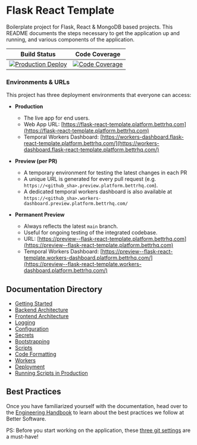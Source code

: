 # Flask React Template

Boilerplate project for Flask, React & MongoDB based projects. This README documents the steps necessary to get the application up and running, and various components of the application.

| Build Status                                                                                                                                                                                                                                     | Code Coverage                                                                                                                                                                                                                                                                                                   |
|--------------------------------------------------------------------------------------------------------------------------------------------------------------------------------------------------------------------------------------------------|-----------------------------------------------------------------------------------------------------------------------------------------------------------------------------------------------------------------------------------------------------------------------------------------------------------------|
| [![Production Deploy](https://github.com/jalantechnologies/rflask-boilerplate/actions/workflows/production_on_push.yml/badge.svg?branch=main)](https://github.com/jalantechnologies/rflask-boilerplate/actions/workflows/production_on_push.yml) | [![Code Coverage](https://sonarqube.platform.jalantechnologies.com/api/project_badges/measure?project=jalantechnologies_rflask-boilerplate&metric=coverage&token=a4dd71c68afbb8da4b7ed1026329bf0933298f79)](https://sonarqube.platform.jalantechnologies.com/dashboard?id=jalantechnologies_rflask-boilerplate) |

### Environments & URLs
This project has three deployment environments that everyone can access:

- **Production**
  - The live app for end users.
  - Web App URL: [https://flask-react-template.platform.bettrhq.com](https://flask-react-template.platform.bettrhq.com)
  - Temporal Workers Dashboard: [https://workers-dashboard.flask-react-template.platform.bettrhq.com/](https://workers-dashboard.flask-react-template.platform.bettrhq.com/)

- **Preview (per PR)**
  - A temporary environment for testing the latest changes in each PR
  - A unique URL is generated for every pull request (e.g. `https://<github_sha>.preview.platform.bettrhq.com`).
  - A dedicated temporal workers dashboard is also available at `https://<github_sha>.workers-dashboard.preview.platform.bettrhq.com/`

- **Permanent Preview**
  - Always reflects the latest `main` branch.
  - Useful for ongoing testing of the integrated codebase.
  - URL: [https://preview--flask-react-template.platform.bettrhq.com](https://preview--flask-react-template.platform.bettrhq.com)
  - Temporal Workers Dashboard: [https://preview--flask-react-template.workers-dashboard.platform.bettrhq.com/](https://preview--flask-react-template.workers-dashboard.platform.bettrhq.com/)

## Documentation Directory

- [Getting Started](docs/getting-started.md)
- [Backend Architecture](docs/backend-architecture.md)
- [Frontend Architecture](docs/frontend-architecture.md)
- [Logging](docs/logging.md)
- [Configuration](docs/configuration.md)
- [Secrets](docs/secrets.md)
- [Bootstrapping](docs/bootstrapping.md)
- [Scripts](docs/scripts.md)
- [Code Formatting](docs/code-formatting.md)
- [Workers](docs/workers.md)
- [Deployment](docs/deployment.md)
- [Running Scripts in Production](docs/running-scripts-in-production.md)

## Best Practices

Once you have familiarized yourself with the documentation, head over to the [Engineering Handbook](https://github.com/jalantechnologies/handbook/blob/main/engineering/index.md) to learn about the best practices we follow at Better Software.

PS: Before you start working on the application, these [three git settings](https://spin.atomicobject.com/git-configurations-default/) are a must-have!
